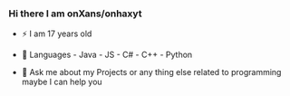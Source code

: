 ### Hi there I am onXans/onhaxyt 

- ⚡ I am 17 years old

- 🔭 Languages
      - Java
      - JS
      - C#
      - C++
      - Python
      
- 💬 Ask me about my Projects or any thing else related to programming maybe I can help you

<!--
**onhaxyt/onhaxyt** is a ✨ _special_ ✨ repository because its `README.md` (this file) appears on your GitHub profile.

Here are some ideas to get you started:

- 🔭 I’m currently working on ...
- 🌱 I’m currently learning ...
- 👯 I’m looking to collaborate on ...
- 🤔 I’m looking for help with ...
- 💬 Ask me about ...
- 📫 How to reach me: ...
- 😄 Pronouns: ...
- ⚡ Fun fact: ...
-->
